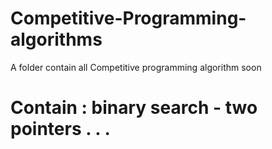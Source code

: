 # Competitive-Programming-algorithms
A folder contain all Competitive programming algorithm soon 
<h1>Contain : binary search - two pointers . . . </h1>
